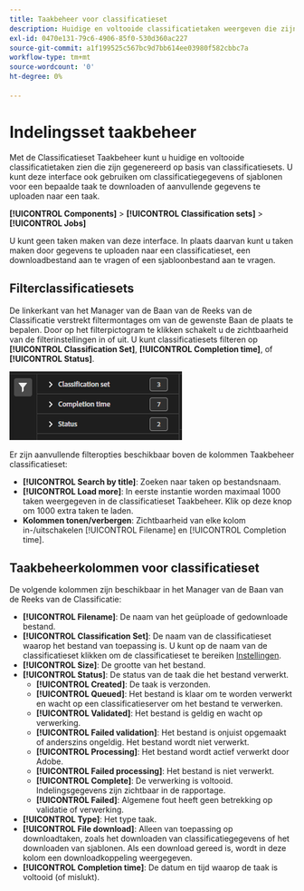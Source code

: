 ```yaml
---
title: Taakbeheer voor classificatieset
description: Huidige en voltooide classificatietaken weergeven die zijn gegenereerd uit classificatiesets.
exl-id: 0470e131-79c6-4906-85f0-530d360ac227
source-git-commit: a1f199525c567bc9d7bb614ee03980f582cbbc7a
workflow-type: tm+mt
source-wordcount: '0'
ht-degree: 0%

---
```


# Indelingsset taakbeheer

Met de Classificatieset Taakbeheer kunt u huidige en voltooide classificatietaken zien die zijn gegenereerd op basis van classificatiesets. U kunt deze interface ook gebruiken om classificatiegegevens of sjablonen voor een bepaalde taak te downloaden of aanvullende gegevens te uploaden naar een taak.

**[!UICONTROL Components]** > **[!UICONTROL Classification sets]** > **[!UICONTROL Jobs]**

U kunt geen taken maken van deze interface. In plaats daarvan kunt u taken maken door gegevens te uploaden naar een classificatieset, een downloadbestand aan te vragen of een sjabloonbestand aan te vragen.

## Filterclassificatiesets

De linkerkant van het Manager van de Baan van de Reeks van de Classificatie verstrekt filtermontages om van de gewenste Baan de plaats te bepalen. Door op het filterpictogram te klikken schakelt u de zichtbaarheid van de filterinstellingen in of uit. U kunt classificatiesets filteren op **[!UICONTROL Classification Set]**, **[!UICONTROL Completion time]**, of **[!UICONTROL Status]**.

![Classificatieset taakfilters](../assets/classification-set-job-filters.png)

Er zijn aanvullende filteropties beschikbaar boven de kolommen Taakbeheer classificatieset:

* **[!UICONTROL Search by title]**: Zoeken naar taken op bestandsnaam.
* **[!UICONTROL Load more]**: In eerste instantie worden maximaal 1000 taken weergegeven in de classificatieset Taakbeheer. Klik op deze knop om 1000 extra taken te laden.
* **Kolommen tonen/verbergen**: Zichtbaarheid van elke kolom in-/uitschakelen [!UICONTROL Filename] en [!UICONTROL Completion time].

## Taakbeheerkolommen voor classificatieset

De volgende kolommen zijn beschikbaar in het Manager van de Baan van de Reeks van de Classificatie:

* **[!UICONTROL Filename]**: De naam van het geüploade of gedownloade bestand.
* **[!UICONTROL Classification Set]**: De naam van de classificatieset waarop het bestand van toepassing is. U kunt op de naam van de classificatieset klikken om de classificatieset te bereiken [Instellingen](settings.md).
* **[!UICONTROL Size]**: De grootte van het bestand.
* **[!UICONTROL Status]**: De status van de taak die het bestand verwerkt.
   * **[!UICONTROL Created]**: De taak is verzonden.
   * **[!UICONTROL Queued]**: Het bestand is klaar om te worden verwerkt en wacht op een classificatieserver om het bestand te verwerken.
   * **[!UICONTROL Validated]**: Het bestand is geldig en wacht op verwerking.
   * **[!UICONTROL Failed validation]**: Het bestand is onjuist opgemaakt of anderszins ongeldig. Het bestand wordt niet verwerkt.
   * **[!UICONTROL Processing]**: Het bestand wordt actief verwerkt door Adobe.
   * **[!UICONTROL Failed processing]**: Het bestand is niet verwerkt.
   * **[!UICONTROL Complete]**: De verwerking is voltooid. Indelingsgegevens zijn zichtbaar in de rapportage.
   * **[!UICONTROL Failed]**: Algemene fout heeft geen betrekking op validatie of verwerking.
* **[!UICONTROL Type]**: Het type taak.
* **[!UICONTROL File download]**: Alleen van toepassing op downloadtaken, zoals het downloaden van classificatiegegevens of het downloaden van sjablonen. Als een download gereed is, wordt in deze kolom een downloadkoppeling weergegeven.
* **[!UICONTROL Completion time]**: De datum en tijd waarop de taak is voltooid (of mislukt).
